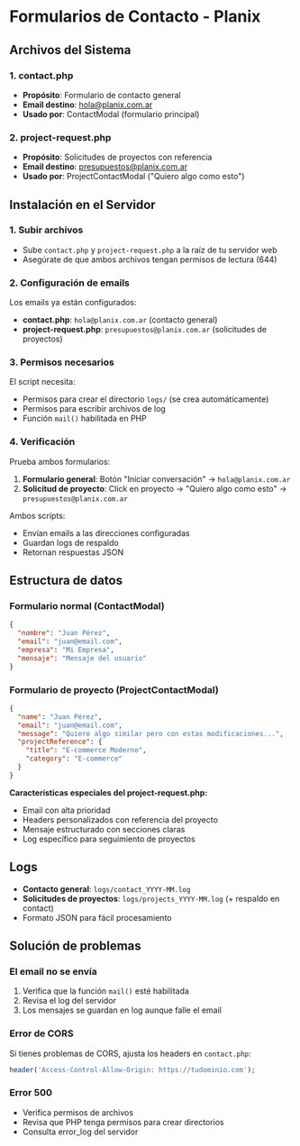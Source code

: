 # Formularios de Contacto - Planix

## Archivos del Sistema

### 1. contact.php
- **Propósito**: Formulario de contacto general
- **Email destino**: hola@planix.com.ar
- **Usado por**: ContactModal (formulario principal)

### 2. project-request.php  
- **Propósito**: Solicitudes de proyectos con referencia
- **Email destino**: presupuestos@planix.com.ar
- **Usado por**: ProjectContactModal ("Quiero algo como esto")

## Instalación en el Servidor

### 1. Subir archivos
- Sube `contact.php` y `project-request.php` a la raíz de tu servidor web
- Asegúrate de que ambos archivos tengan permisos de lectura (644)

### 2. Configuración de emails
Los emails ya están configurados:
- **contact.php**: `hola@planix.com.ar` (contacto general)
- **project-request.php**: `presupuestos@planix.com.ar` (solicitudes de proyectos)

### 3. Permisos necesarios
El script necesita:
- Permisos para crear el directorio `logs/` (se crea automáticamente)
- Permisos para escribir archivos de log
- Función `mail()` habilitada en PHP

### 4. Verificación
Prueba ambos formularios:
1. **Formulario general**: Botón "Iniciar conversación" → `hola@planix.com.ar`
2. **Solicitud de proyecto**: Click en proyecto → "Quiero algo como esto" → `presupuestos@planix.com.ar`

Ambos scripts:
- Envían emails a las direcciones configuradas
- Guardan logs de respaldo
- Retornan respuestas JSON

## Estructura de datos

### Formulario normal (ContactModal)
```json
{
  "nombre": "Juan Pérez",
  "email": "juan@email.com", 
  "empresa": "Mi Empresa",
  "mensaje": "Mensaje del usuario"
}
```

### Formulario de proyecto (ProjectContactModal)
```json
{
  "name": "Juan Pérez",
  "email": "juan@email.com",
  "message": "Quiero algo similar pero con estas modificaciones...",
  "projectReference": {
    "title": "E-commerce Moderno",
    "category": "E-commerce"
  }
}
```

**Características especiales del project-request.php:**
- Email con alta prioridad
- Headers personalizados con referencia del proyecto
- Mensaje estructurado con secciones claras
- Log específico para seguimiento de proyectos

## Logs
- **Contacto general**: `logs/contact_YYYY-MM.log`
- **Solicitudes de proyectos**: `logs/projects_YYYY-MM.log` (+ respaldo en contact)
- Formato JSON para fácil procesamiento

## Solución de problemas

### El email no se envía
1. Verifica que la función `mail()` esté habilitada
2. Revisa el log del servidor
3. Los mensajes se guardan en log aunque falle el email

### Error de CORS
Si tienes problemas de CORS, ajusta los headers en `contact.php`:
```php
header('Access-Control-Allow-Origin: https://tudominio.com');
```

### Error 500
- Verifica permisos de archivos
- Revisa que PHP tenga permisos para crear directorios
- Consulta error_log del servidor
